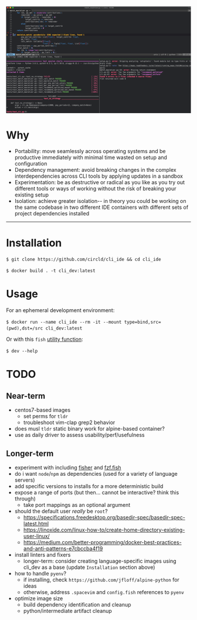 ![Example](example.png)

# Why

*   Portability: move seamlessly across operating systems and be productive immediately with minimal time wasted on setup and configuration
*   Dependency management: avoid breaking changes in the complex interdependencies across CLI tools by applying updates in a sandbox
*   Experimentation: be as destructive or radical as you like as you try out different tools or ways of working without the risk of breaking your existing setup
*   Isolation: achieve greater isolation-- in theory you could be working on the same codebase in two different IDE containers with different sets of project dependencies installed

***

# Installation

`$ git clone https://github.com/circld/cli_ide && cd cli_ide`

`$ docker build . -t cli_dev:latest`

# Usage

For an ephemeral development environment:

`$ docker run --name cli_ide --rm -it --mount type=bind,src=(pwd),dst=/src cli_dev:latest`

Or with this `fish` [utility function](https://github.com/circld/Prefs/blob/master/.config/fish/functions/cli_ide.fish):

`$ dev --help`

# TODO

## Near-term

*   centos7-based images
    *   set perms for `tldr`
    *   troubleshoot vim-clap grep2 behavior
*   does musl `tldr` static binary work for alpine-based container?
*   use as daily driver to assess usability/perf/usefulness

## Longer-term

*   experiment with including [fisher](https://github.com/jorgebucaran/fisher) and [fzf.fish](https://github.com/PatrickF1/fzf.fish)
*   do i want `node`/`npm` as dependencies (used for a variety of language servers)
*   add specific versions to installs for a more deterministic build
*   expose a range of ports (but then... cannot be interactive? think this through)
    *   take port mappings as an optional argument
*   should the default user *really* be `root`?
    *   https://specifications.freedesktop.org/basedir-spec/basedir-spec-latest.html
    *   https://linoxide.com/linux-how-to/create-home-directory-existing-user-linux/
    *   https://medium.com/better-programming/docker-best-practices-and-anti-patterns-e7cbccba4f19
*   install linters and fixers
    *   longer-term: consider creating language-specific images using cli_dev as a base (update `Installation` section above)
*   how to handle `pyenv`?
    *   if installing, check `https://github.com/jfloff/alpine-python` for ideas
    *   otherwise, address `.spacevim` and `config.fish` references to `pyenv`
*   optimize image size
    *   build dependency identification and cleanup
    *   python/intermediate artifact cleanup
